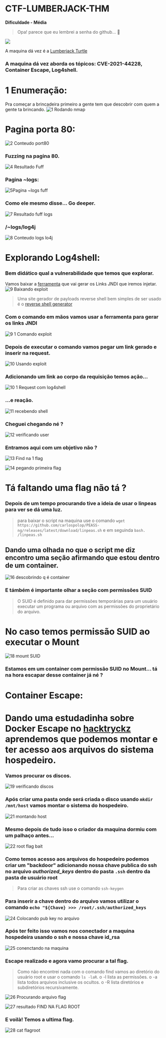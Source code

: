 # CTF-LUMBERJACK-THM
**Dificuldade - Média**

>Opa! parece que eu lembrei a senha do github... 🤥

<a href="https://tryhackme.com/room/lumberjackturtle"><img src="https://user-images.githubusercontent.com/32500664/161400606-1bf15aab-36be-4994-a601-e8c666be82c6.png"></a>

A maquina dá vez é a [Lumberjack Turtle](https://tryhackme.com/room/lumberjackturtle)

<h3>A maquina dá vez aborda os tópicos: CVE-2021-44228, Container Escape, Log4shell.<h3>

# 1 Enumeração:
  Pra começar a brincadeira primeiro a gente tem que descobrir com quem a gente ta brincando.
  ![1 Rodando nmap](https://user-images.githubusercontent.com/32500664/161874493-28914374-937f-4b7a-9716-d2698b6aa2b0.png)

# Pagina porta 80:
  ![2 Conteudo port80](https://user-images.githubusercontent.com/32500664/161875415-fd2367df-c044-4192-b7a6-8094404f1994.png) 
### Fuzzing na pagina 80.
  ![4 Resultado Fuff](https://user-images.githubusercontent.com/32500664/161875603-644316a9-bc69-401f-950b-2638fbdc222f.png)
  
### Pagina ~logs:
  ![5Pagina ~logs fuff](https://user-images.githubusercontent.com/32500664/161876245-742657dc-2f27-4069-b59c-78aed984566d.png)
  
### Como ele mesmo disse... Go deeper.
  ![7 Resultado fuff logs](https://user-images.githubusercontent.com/32500664/161876392-1b576890-0bbd-44c7-97ec-05fbb3aa6d04.png)

### /~logs/log4j
  ![8 Conteudo logs lo4j](https://user-images.githubusercontent.com/32500664/161878823-026187ed-469f-4a58-83e4-1f4306911a48.png)

# Explorando Log4shell:
  
### Bem didático qual a vulnerabilidade que temos que explorar.
  Vamos baixar a [ferramenta](https://github.com/welk1n/JNDI-Injection-Exploit) que vai gerar os Links JNDI que iremos injetar.
  ![9 Baixando exploit](https://user-images.githubusercontent.com/32500664/161882105-bbff5bf7-2985-4b02-a2d2-2335e1f706e8.png)

>Uma site gerador de payloads reverse shell bem simples de ser usado é o [reverse shell generator](https://www.revshells.com)
  
### Com o comando em mãos vamos usar a ferramenta para gerar os links JNDI
  ![9 1 Comando exploit](https://user-images.githubusercontent.com/32500664/161884764-6037c6f9-98df-4161-95b7-9db349b79797.png)

  ### Depois de executar o comando vamos pegar um link gerado e inserir na request.
  ![10 Usando exploit](https://user-images.githubusercontent.com/32500664/161885374-9e864f3b-7e72-407f-99bc-e9436cebc180.png)
  
  ### Adicionando um link ao corpo da requisição temos ação...
  
  ![10 1 Request com log4shell](https://user-images.githubusercontent.com/32500664/161885389-e8e8e04f-3226-4229-a3e7-82777c6a74af.png)

  ### ...e reação.
  
  ![11 recebendo shell](https://user-images.githubusercontent.com/32500664/162006254-d0cb090f-a2a5-4af3-bb1f-0d39ea7ddf3f.png)

  ### Cheguei chegando né ? 
  ![12 verificando user](https://user-images.githubusercontent.com/32500664/162014860-149567ca-7588-48cc-b18d-d9f8f7801eb8.png)
  
  ### Entramos aqui com um objetivo não ?
  ![13 Find na 1 flag](https://user-images.githubusercontent.com/32500664/162027118-017a73d1-d5e7-40f0-acc5-71ec1915ee20.png)
  
  ![14 pegando primeira flag](https://user-images.githubusercontent.com/32500664/162027152-1a6d4563-c6d4-4f2b-8582-34342b1a66bd.png)

# Tá faltando uma flag não tá ?
  ### Depois de um tempo procurando tive a ideia de usar o linpeas para ver se dá uma luz.
 > para baixar o script na maquina use o comando `wget https://github.com/carlospolop/PEASS-ng/releases/latest/download/linpeas.sh`  e em seguinda `bash. /linpeas.sh`

  ## Dando uma olhada no que o script me diz encontro uma seção afirmando que estou dentro de um container.
  ![16 descobrindo q é container](https://user-images.githubusercontent.com/32500664/162085746-a00cc933-1d63-4b2d-9177-55bb057e9d5a.png)
 
  ### E támbém é importante olhar a seção com permissões SUID
  >O SUID é definido para dar permissões temporárias para um usuário executar um programa ou arquivo com as permissões do proprietário do arquivo.
  
  # No caso temos permissão SUID ao executar o Mount
  ![18 mount SUID](https://user-images.githubusercontent.com/32500664/162086276-088cb595-82c0-4951-b76e-7e4228d21587.png)

### Estamos em um container com permissão SUID no Mount... tá na hora escapar desse container já né ?
  
  # Container Escape:
  
  # Dando uma estudadinha sobre Docker Escape no [hacktryckz](https://book.hacktricks.xyz/linux-unix/privilege-escalation/docker-breakout/docker-breakout-privilege-escalation#mounting-disk-poc1) aprendemos que podemos montar e ter acesso aos arquivos do sistema hospedeiro.
  
  ### Vamos procurar os discos.
  
  ![19 verificando discos](https://user-images.githubusercontent.com/32500664/162098227-4cd0ebf1-af4c-4d42-af8c-671d0d1a7fd7.png)

  ### Após criar uma pasta onde será criada o disco usando `mkdir /mnt/host` vamos montar o sistema do hospedeiro.
  
  ![21 montando host](https://user-images.githubusercontent.com/32500664/162098208-0bb75e0f-5662-4f3c-9556-13f0e241d760.png)

  ### Mesmo depois de tudo isso o criador da maquina dormiu com um palhaço antes...
  
  ![22 root flag bait](https://user-images.githubusercontent.com/32500664/162098189-e8863c1b-39dc-47cf-b831-efa0e99bb097.png)

  ### Como temos acesso aos arquivos do hospedeiro podemos criar um "backdoor" adicionando nossa chave publica do ssh no arquivo *authorized_keys* dentro do pasta `.ssh` dentro da pasta de usuário root
  
  > Para criar as chaves ssh use o comando `ssh-keygen`
  
  ### Para inserir a chave dentro do arquivo vamos utilizar o comando `echo "${Chave} >>> /root/.ssh/authorized_keys`
  
  ![24 Colocando pub key no arquivo](https://user-images.githubusercontent.com/32500664/162098173-1428dd16-2055-4e1c-8190-4d8c0730bce8.png)

  ### Após ter feito isso vamos nos conectador a maquina hospedeira usando o ssh e nossa chave id_rsa
  
  ![25 conenctando na maquina](https://user-images.githubusercontent.com/32500664/162098114-00ac3d02-20ef-4a35-9649-1bffe295e8ab.png)
  
  ### Escape realizado e agora vamo procurar a tal flag.
  >Como não encontrei nada com o comando find vamos ao diretório do usuário root e usar o comando `ls -laR`.
  > o -l lista as permissões.
  > o -a lista todos arquivos inclusive os ocultos.
  > o -R lista diretórios e subdiretórios recursivamente.
  
  ![26 Procurando arquivo flag](https://user-images.githubusercontent.com/32500664/162098076-e5d38954-061e-4d42-a23b-eae5d28d6a80.png)
  
  ![27 resultado FIND NA FLAG ROOT](https://user-images.githubusercontent.com/32500664/162098079-c8598efc-42aa-4df9-aab1-672a0048ecc9.jpg)

  ### E voilà! Temos a ultima flag.
  
  ![28 cat flagroot](https://user-images.githubusercontent.com/32500664/162098026-0d64f49e-0823-4268-b8cf-0f54d82bf305.jpg)

  
  
  
  
  
